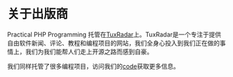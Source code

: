 # 关于出版商

Practical PHP Programming 托管在[TuxRadar](http://www.tuxradar.com/practicalphp)上。TuxRadar是一个专注于提供自由软件新闻、评论、教程和编程项目的网站，我们全身心投入到我们正在做的事情上，我们为我们能帮人们走上开源之路而感到自豪。

我们同样托管了很多编程项目，访问我们的[code](http://www.texradar.com/code)获取更多信息。
